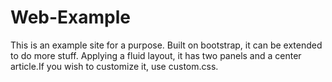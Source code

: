 # Web-Example
This is an example site for a purpose. Built on bootstrap, it can be extended to do more stuff.
Applying a fluid layout, it has two panels and a center article.If you wish to customize it, use custom.css.  
